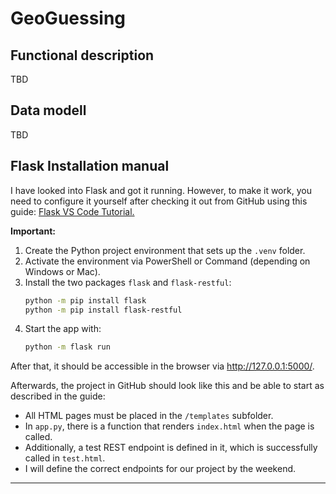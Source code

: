 # GeoGuessing

## Functional description

TBD

## Data modell

TBD


## Flask Installation manual

I have looked into Flask and got it running. However, to make it work, you need to configure it yourself after checking it out from GitHub using this guide: [Flask VS Code Tutorial.](https://code.visualstudio.com/docs/python/tutorial-flask)

**Important:**

1. Create the Python project environment that sets up the `.venv` folder.
2. Activate the environment via PowerShell or Command (depending on Windows or Mac).
3. Install the two packages `flask` and `flask-restful`:
   ```bash
   python -m pip install flask
   python -m pip install flask-restful
   ```
4. Start the app with:
   ```bash
   python -m flask run
   ```
After that, it should be accessible in the browser via http://127.0.0.1:5000/.

Afterwards, the project in GitHub should look like this and be able to start as described in the guide:

- All HTML pages must be placed in the `/templates` subfolder.
- In `app.py`, there is a function that renders `index.html` when the page is called.
- Additionally, a test REST endpoint is defined in it, which is successfully called in `test.html`.
- I will define the correct endpoints for our project by the weekend.

---
